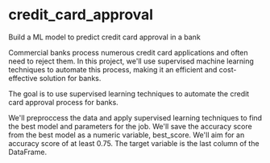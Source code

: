 # credit_card_approval
Build a ML model to predict credit card approval in a bank

Commercial banks process numerous credit card applications and often need to reject them. In this project, we'll use supervised machine learning techniques to automate this process, making it an efficient and cost-effective solution for banks.

The goal is to use supervised learning techniques to automate the credit card approval process for banks.

We'll preproccess the data and apply supervised learning techniques to find the best model and parameters for the job. We'll save the accuracy score from the best model as a numeric variable, best_score. We'll aim for an accuracy score of at least 0.75. The target variable is the last column of the DataFrame.

